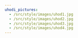 ```yaml
---
uhodi_pictures:
  - /src/style/images/uhod1.jpg
  - /src/style/images/uhod2.jpg
  - /src/style/images/uhod3.jpg
  - /src/style/images/uhod4.jpg
---
```

